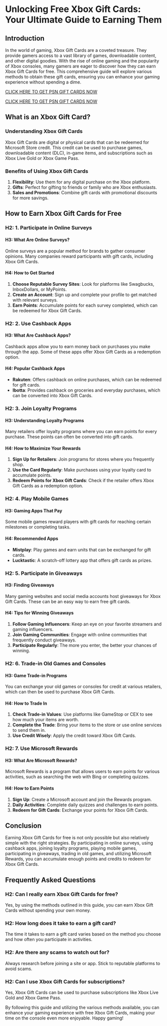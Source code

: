 # Unlocking Free Xbox Gift Cards: Your Ultimate Guide to Earning Them

## Introduction

In the world of gaming, Xbox Gift Cards are a coveted treasure. They provide gamers access to a vast library of games, downloadable content, and other digital goodies. With the rise of online gaming and the popularity of Xbox consoles, many gamers are eager to discover how they can earn Xbox Gift Cards for free. This comprehensive guide will explore various methods to obtain these gift cards, ensuring you can enhance your gaming experience without spending a dime.

[CLICK HERE TO GET PSN GIFT CARDS NOW](https://todaylink.site/freegiftcard/)

[CLICK HERE TO GET PSN GIFT CARDS NOW](https://todaylink.site/freegiftcard/)


## What is an Xbox Gift Card?

### Understanding Xbox Gift Cards

Xbox Gift Cards are digital or physical cards that can be redeemed for Microsoft Store credit. This credit can be used to purchase games, downloadable content (DLC), in-game items, and subscriptions such as Xbox Live Gold or Xbox Game Pass. 

### Benefits of Using Xbox Gift Cards

1. **Flexibility**: Use them for any digital purchase on the Xbox platform.
2. **Gifts**: Perfect for gifting to friends or family who are Xbox enthusiasts.
3. **Sales and Promotions**: Combine gift cards with promotional discounts for more savings.

## How to Earn Xbox Gift Cards for Free

### H2: 1. Participate in Online Surveys

#### H3: What Are Online Surveys?

Online surveys are a popular method for brands to gather consumer opinions. Many companies reward participants with gift cards, including Xbox Gift Cards.

#### H4: How to Get Started

1. **Choose Reputable Survey Sites**: Look for platforms like Swagbucks, InboxDollars, or MyPoints.
2. **Create an Account**: Sign up and complete your profile to get matched with relevant surveys.
3. **Earn Points**: Accumulate points for each survey completed, which can be redeemed for Xbox Gift Cards.

### H2: 2. Use Cashback Apps

#### H3: What Are Cashback Apps?

Cashback apps allow you to earn money back on purchases you make through the app. Some of these apps offer Xbox Gift Cards as a redemption option.

#### H4: Popular Cashback Apps

- **Rakuten**: Offers cashback on online purchases, which can be redeemed for gift cards.
- **Ibotta**: Provides cashback on groceries and everyday purchases, which can be converted into Xbox Gift Cards.

### H2: 3. Join Loyalty Programs

#### H3: Understanding Loyalty Programs

Many retailers offer loyalty programs where you can earn points for every purchase. These points can often be converted into gift cards.

#### H4: How to Maximize Your Rewards

1. **Sign Up for Retailers**: Join programs for stores where you frequently shop.
2. **Use the Card Regularly**: Make purchases using your loyalty card to accumulate points.
3. **Redeem Points for Xbox Gift Cards**: Check if the retailer offers Xbox Gift Cards as a redemption option.

### H2: 4. Play Mobile Games

#### H3: Gaming Apps That Pay

Some mobile games reward players with gift cards for reaching certain milestones or completing tasks.

#### H4: Recommended Apps

- **Mistplay**: Play games and earn units that can be exchanged for gift cards.
- **Lucktastic**: A scratch-off lottery app that offers gift cards as prizes.

### H2: 5. Participate in Giveaways

#### H3: Finding Giveaways

Many gaming websites and social media accounts host giveaways for Xbox Gift Cards. These can be an easy way to earn free gift cards.

#### H4: Tips for Winning Giveaways

1. **Follow Gaming Influencers**: Keep an eye on your favorite streamers and gaming influencers.
2. **Join Gaming Communities**: Engage with online communities that frequently conduct giveaways.
3. **Participate Regularly**: The more you enter, the better your chances of winning.

### H2: 6. Trade-in Old Games and Consoles

#### H3: Game Trade-in Programs

You can exchange your old games or consoles for credit at various retailers, which can then be used to purchase Xbox Gift Cards.

#### H4: How to Trade In

1. **Check Trade-in Values**: Use platforms like GameStop or CEX to see how much your items are worth.
2. **Complete the Trade**: Bring your items to the store or use online services to send them in.
3. **Use Credit Wisely**: Apply the credit toward Xbox Gift Cards.

### H2: 7. Use Microsoft Rewards

#### H3: What Are Microsoft Rewards?

Microsoft Rewards is a program that allows users to earn points for various activities, such as searching the web with Bing or completing quizzes.

#### H4: How to Earn Points

1. **Sign Up**: Create a Microsoft account and join the Rewards program.
2. **Daily Activities**: Complete daily quizzes and challenges to earn points.
3. **Redeem for Gift Cards**: Exchange your points for Xbox Gift Cards.

## Conclusion

Earning Xbox Gift Cards for free is not only possible but also relatively simple with the right strategies. By participating in online surveys, using cashback apps, joining loyalty programs, playing mobile games, participating in giveaways, trading in old games, and utilizing Microsoft Rewards, you can accumulate enough points and credits to redeem for Xbox Gift Cards. 

## Frequently Asked Questions

### H2: Can I really earn Xbox Gift Cards for free?

Yes, by using the methods outlined in this guide, you can earn Xbox Gift Cards without spending your own money.

### H2: How long does it take to earn a gift card?

The time it takes to earn a gift card varies based on the method you choose and how often you participate in activities. 

### H2: Are there any scams to watch out for?

Always research before joining a site or app. Stick to reputable platforms to avoid scams.

### H2: Can I use Xbox Gift Cards for subscriptions?

Yes, Xbox Gift Cards can be used to purchase subscriptions like Xbox Live Gold and Xbox Game Pass.

By following this guide and utilizing the various methods available, you can enhance your gaming experience with free Xbox Gift Cards, making your time on the console even more enjoyable. Happy gaming!
